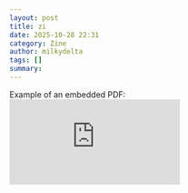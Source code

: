 ```yaml
---
layout: post
title: zi
date: 2025-10-28 22:31
category: Zine
author: milkydelta
tags: []
summary: 
---
```


Example of an embedded PDF:
<embed src="https://mozilla.github.io/pdf.js/web/compressed.tracemonkey-pldi-09.pdf" type="application/pdf" class="embed-video" style="aspect-ratio:1/sqrt(2)">